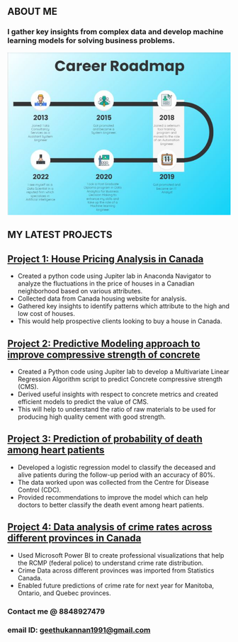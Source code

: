 ## **ABOUT ME**
### I gather key insights from complex data and develop machine learning models for solving business problems.

![](https://github.com/GeethuKannan/Geethu-Kannan/blob/main/Geethu_careerRoadMap.JPG)

## **MY LATEST PROJECTS**
## [Project 1: House Pricing Analysis in Canada](pythoncode/HousePricing.html)

- Created a python code using Jupiter lab in Anaconda Navigator to analyze the fluctuations in the price of houses in a Canadian neighborhood based on various attributes.
- Collected data from Canada housing website for analysis.
- Gathered key insights to identify patterns which attribute to the high and low cost of houses.
- This would help prospective clients looking to buy a house in Canada.



##  [Project 2: Predictive Modeling approach to improve compressive strength of concrete](pythoncode/Cement.html)

- Created a Python code using Jupiter lab to develop a Multivariate Linear Regression Algorithm script to predict Concrete compressive strength (CMS).
- Derived useful insights with respect to concrete metrics and created efficient models to predict the value of CMS.
- This will help to understand the ratio of raw materials to be used for producing high quality cement with good strength.



## [Project 3: Prediction of probability of death among heart patients](pythoncode/Death_Event.html)

- Developed a logistic regression model to classify the deceased and alive patients during the follow-up period with an accuracy of 80%.
- The data worked upon was collected from the Centre for Disease Control (CDC).
- Provided recommendations to improve the model which can help doctors to better classify the death event among heart patients.


## [Project 4: Data analysis of crime rates across different provinces in Canada](pythoncode/Project4_CrimeRateAnalysis.docx)

- Used Microsoft Power BI to create professional visualizations that help the RCMP (federal police) to understand crime rate distribution.
- Crime Data across different provinces was imported from Statistics Canada.
- Enabled future predictions of crime rate for next year for Manitoba, Ontario, and Quebec provinces. 



### Contact me @ 8848927479
### email ID: geethukannan1991@gmail.com

